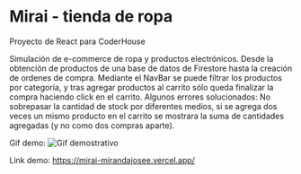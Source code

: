 # Mirai - tienda de ropa
Proyecto de React para CoderHouse

Simulación de e-commerce de ropa y productos electrónicos. Desde la obtención de productos de una base de datos de Firestore hasta la creación de ordenes de compra.
Mediante el NavBar se puede filtrar los productos por categoría, y tras agregar productos al carrito sólo queda finalizar la compra haciendo click en el carrito.
Algunos errores solucionados: No sobrepasar la cantidad de stock por diferentes medios, si se agrega dos veces un mismo producto en el carrito se mostrara la suma de cantidades agregadas (y no como dos compras aparte).

Gif demo:
![Gif demostrativo](./Demo.gif)


Link demo: https://mirai-mirandajosee.vercel.app/
